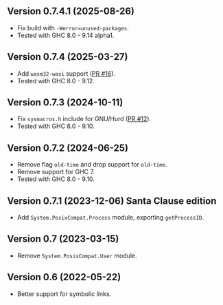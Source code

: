 ## Version 0.7.4.1 (2025-08-26)

- Fix build with `-Werror=unused-packages`.
- Tested with GHC 8.0 - 9.14 alpha1.

## Version 0.7.4 (2025-03-27)

- Add `wasm32-wasi` support
  ([PR #16](https://github.com/haskell-pkg-janitors/unix-compat/pull/16)).
- Tested with GHC 8.0 - 9.12.

## Version 0.7.3 (2024-10-11)

- Fix `sysmacros.h` include for GNU/Hurd
  ([PR #12](https://github.com/haskell-pkg-janitors/unix-compat/pull/12)).
- Tested with GHC 8.0 - 9.10.

## Version 0.7.2 (2024-06-25)

- Remove flag `old-time` and drop support for `old-time`.
- Remove support for GHC 7.
- Tested with GHC 8.0 - 9.10.

## Version 0.7.1 (2023-12-06) Santa Clause edition

- Add `System.PosixCompat.Process` module, exporting `getProcessID`.

## Version 0.7 (2023-03-15)

- Remove `System.PosixCompat.User` module.

## Version 0.6 (2022-05-22)

- Better support for symbolic links.
